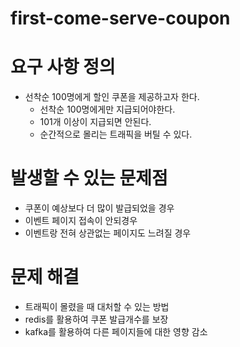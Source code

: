 # first-come-serve-coupon

# 요구 사항 정의
- 선착순 100명에게 할인 쿠폰을 제공하고자 한다.
  - 선착순 100명에게만 지급되어야한다.
  - 101개 이상이 지급되면 안된다.
  - 순간적으로 몰리는 트래픽을 버틸 수 있다.

# 발생할 수 있는 문제점
- 쿠폰이 예상보다 더 많이 발급되었을 경우
- 이벤트 페이지 접속이 안되경우
- 이벤트랑 전혀 상관없는 페이지도 느려질 경우


# 문제 해결
- 트래픽이 몰렸을 때 대처할 수 있는 방법
- redis를 활용하여 쿠폰 발급개수를 보장
- kafka를 활용하여 다른 페이지들에 대한 영향 감소
